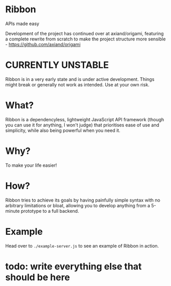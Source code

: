 # Ribbon
APIs made easy

Development of the project has continued over at axiand/origami, featuring a complete rewrite from scratch to make the project structure more sensible - https://github.com/axiand/origami

# CURRENTLY UNSTABLE
Ribbon is in a very early state and is under active development. Things might break or generally not work as intended. Use at your own risk.

# What?
Ribbon is a dependencyless, lightweight JavaScript API framework (though you can use it for anything, I won't judge) that prioritises ease of use and simplicity, while also being powerful when you need it.

# Why?
To make your life easier!

# How?
Ribbon tries to achieve its goals by having painfully simple syntax with no arbitrary limitations or bloat, allowing you to develop anything from a 5-minute prototype to a full backend.

# Example
Head over to `./example-server.js` to see an example of Ribbon in action.

# todo: write everything else that should be here
